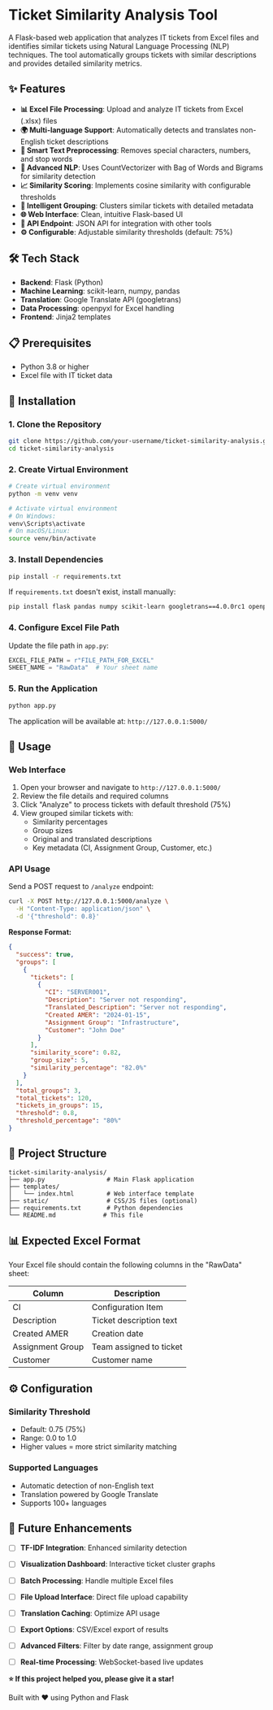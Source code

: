 # Ticket Similarity Analysis Tool

A Flask-based web application that analyzes IT tickets from Excel files and identifies similar tickets using Natural Language Processing (NLP) techniques. The tool automatically groups tickets with similar descriptions and provides detailed similarity metrics.

## ✨ Features

- **📊 Excel File Processing**: Upload and analyze IT tickets from Excel (.xlsx) files
- **🌍 Multi-language Support**: Automatically detects and translates non-English ticket descriptions
- **🧹 Smart Text Preprocessing**: Removes special characters, numbers, and stop words
- **🤖 Advanced NLP**: Uses CountVectorizer with Bag of Words and Bigrams for similarity detection
- **📈 Similarity Scoring**: Implements cosine similarity with configurable thresholds
- **👥 Intelligent Grouping**: Clusters similar tickets with detailed metadata
- **🌐 Web Interface**: Clean, intuitive Flask-based UI
- **🔌 API Endpoint**: JSON API for integration with other tools
- **⚙️ Configurable**: Adjustable similarity thresholds (default: 75%)

## 🛠️ Tech Stack

- **Backend**: Flask (Python)
- **Machine Learning**: scikit-learn, numpy, pandas
- **Translation**: Google Translate API (googletrans)
- **Data Processing**: openpyxl for Excel handling
- **Frontend**: Jinja2 templates

## 📋 Prerequisites

- Python 3.8 or higher
- Excel file with IT ticket data

## 🚀 Installation

### 1. Clone the Repository

```bash
git clone https://github.com/your-username/ticket-similarity-analysis.git
cd ticket-similarity-analysis
```

### 2. Create Virtual Environment

```bash
# Create virtual environment
python -m venv venv

# Activate virtual environment
# On Windows:
venv\Scripts\activate
# On macOS/Linux:
source venv/bin/activate
```

### 3. Install Dependencies

```bash
pip install -r requirements.txt
```

If `requirements.txt` doesn't exist, install manually:

```bash
pip install flask pandas numpy scikit-learn googletrans==4.0.0rc1 openpyxl
```

### 4. Configure Excel File Path

Update the file path in `app.py`:

```python
EXCEL_FILE_PATH = r"FILE_PATH_FOR_EXCEL"
SHEET_NAME = "RawData"  # Your sheet name
```

### 5. Run the Application

```bash
python app.py
```

The application will be available at: `http://127.0.0.1:5000/`

## 📖 Usage

### Web Interface

1. Open your browser and navigate to `http://127.0.0.1:5000/`
2. Review the file details and required columns
3. Click "Analyze" to process tickets with default threshold (75%)
4. View grouped similar tickets with:
   - Similarity percentages
   - Group sizes
   - Original and translated descriptions
   - Key metadata (CI, Assignment Group, Customer, etc.)

### API Usage

Send a POST request to `/analyze` endpoint:

```bash
curl -X POST http://127.0.0.1:5000/analyze \
  -H "Content-Type: application/json" \
  -d '{"threshold": 0.8}'
```

**Response Format:**
```json
{
  "success": true,
  "groups": [
    {
      "tickets": [
        {
          "CI": "SERVER001",
          "Description": "Server not responding",
          "Translated_Description": "Server not responding",
          "Created AMER": "2024-01-15",
          "Assignment Group": "Infrastructure",
          "Customer": "John Doe"
        }
      ],
      "similarity_score": 0.82,
      "group_size": 5,
      "similarity_percentage": "82.0%"
    }
  ],
  "total_groups": 3,
  "total_tickets": 120,
  "tickets_in_groups": 15,
  "threshold": 0.8,
  "threshold_percentage": "80%"
}
```

## 📂 Project Structure

```
ticket-similarity-analysis/
├── app.py                 # Main Flask application
├── templates/
│   └── index.html         # Web interface template
├── static/                # CSS/JS files (optional)
├── requirements.txt       # Python dependencies
└── README.md             # This file
```

## 📊 Expected Excel Format

Your Excel file should contain the following columns in the "RawData" sheet:

| Column | Description |
|--------|-------------|
| CI | Configuration Item |
| Description | Ticket description text |
| Created AMER | Creation date |
| Assignment Group | Team assigned to ticket |
| Customer | Customer name |

## ⚙️ Configuration

### Similarity Threshold
- Default: 0.75 (75%)
- Range: 0.0 to 1.0
- Higher values = more strict similarity matching

### Supported Languages
- Automatic detection of non-English text
- Translation powered by Google Translate
- Supports 100+ languages

## 🚀 Future Enhancements

- [ ] **TF-IDF Integration**: Enhanced similarity detection
- [ ] **Visualization Dashboard**: Interactive ticket cluster graphs  
- [ ] **Batch Processing**: Handle multiple Excel files
- [ ] **File Upload Interface**: Direct file upload capability
- [ ] **Translation Caching**: Optimize API usage
- [ ] **Export Options**: CSV/Excel export of results
- [ ] **Advanced Filters**: Filter by date range, assignment group
- [ ] **Real-time Processing**: WebSocket-based live updates


**⭐ If this project helped you, please give it a star!**

Built with ❤️ using Python and Flask
